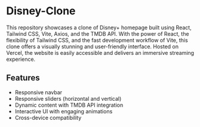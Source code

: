 # Disney-Clone
This repository showcases a clone of Disney+ homepage built using React, Tailwind CSS, Vite, Axios, and the TMDB API. With the power of React, the flexibility of Tailwind CSS, and the fast development workflow of Vite, this clone offers a visually stunning and user-friendly interface. Hosted on Vercel, the website is easily accessible and delivers an immersive streaming experience.
## Features
- Responsive navbar
- Responsive sliders (horizontal and vertical)
- Dynamic content with TMDB API integration
- Interactive UI with engaging animations
- Cross-device compatibility

